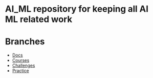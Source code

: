 # AI_ML repository for keeping all AI ML related work
# Branches
* [Docs](https://github.com/lmkr1409/AI_ML/tree/Docs)
* [Courses](https://github.com/lmkr1409/AI_ML/tree/Courses)
* [Challenges](https://github.com/lmkr1409/AI_ML/tree/Challenges)
* [Practice](https://github.com/lmkr1409/AI_ML/tree/Practice)
